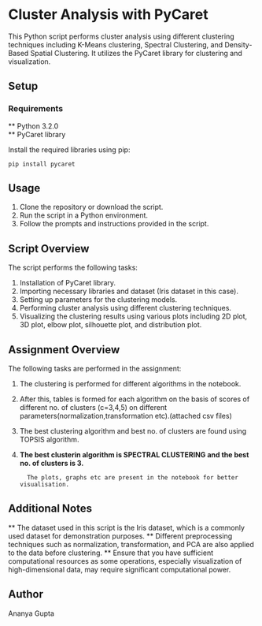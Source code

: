 # Cluster Analysis with PyCaret
This Python script performs cluster analysis using different clustering techniques including K-Means clustering, Spectral Clustering, and Density-Based Spatial Clustering. It utilizes the PyCaret library for clustering and visualization.

## Setup
### Requirements
** Python 3.2.0<br/>
** PyCaret library

Install the required libraries using pip:
```
pip install pycaret
```

## Usage

1. Clone the repository or download the script.
2. Run the script in a Python environment.
3. Follow the prompts and instructions provided in the script.

## Script Overview
The script performs the following tasks:

1. Installation of PyCaret library.
2. Importing necessary libraries and dataset (Iris dataset in this case).
3. Setting up parameters for the clustering models.
4. Performing cluster analysis using different clustering techniques.
5. Visualizing the clustering results using various plots including 2D plot, 3D plot, elbow plot, silhouette plot, and distribution plot.

## Assignment Overview
The following tasks are performed in the assignment:

1. The clustering is performed for different algorithms in the notebook.
2. After this, tables is formed for each algorithm on the basis of scores of different no. of clusters (c=3,4,5) on different parameters(normalization,transformation etc).(attached csv files)
3. The best clustering algorithm and best no. of clusters are found using TOPSIS algorithm.
4. **The best clusterin algorithm is SPECTRAL CLUSTERING and the best no. of clusters is 3.**

         The plots, graphs etc are present in the notebook for better visualisation.

## Additional Notes

** The dataset used in this script is the Iris dataset, which is a commonly used dataset for demonstration purposes.
** Different preprocessing techniques such as normalization, transformation, and PCA are also applied to the data before clustering.
** Ensure that you have sufficient computational resources as some operations, especially visualization of high-dimensional data, may require significant computational power.

## Author
Ananya Gupta

